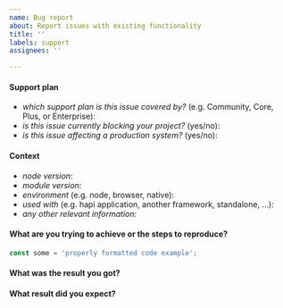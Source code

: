 ```yaml
---
name: Bug report
about: Report issues with existing functionality
title: ''
labels: support
assignees: ''

---
```


<!--
  ⚠️ ⚠️ ⚠️ ⚠️ ⚠️ ⚠️
  You must complete this entire issue template to receive support. You MUST NOT remove, change, or replace the template with your own format. A missing or incomplete report will cause your issue to be closed without comment. Please respect the time and experience that went into this template. It is here for a reason. Thank you!
  ⚠️ ⚠️ ⚠️ ⚠️ ⚠️ ⚠️
-->

#### Support plan

<!--
We are here to help!

You do not need to pay to receive support. Free community based support is, by its nature, limited to available community members able to help. Most community support issues are resolved within 2 weeks.

Before submitting an issue, please review the various support plans available at https://hapi.dev/support/. That page includes useful information about faster and free channels to ask questions, as well as priority support options to meet you needs.
-->

* *which support plan is this issue covered by?* (e.g. Community, Core, Plus, or Enterprise): 
* *is this issue currently blocking your project?* (yes/no):
* *is this issue affecting a production system?* (yes/no):

#### Context

* *node version*: 
* *module version*: 
* *environment* (e.g. node, browser, native): 
* *used with* (e.g. hapi application, another framework, standalone, ...):
* *any other relevant information*:

#### What are you trying to achieve or the steps to reproduce?

<!--
Describe your issue in detail, including full steps to reproduce the issue, any configuration, schemas, code samples, or inputs needed. Make sure to wrap all code examples in backticks so that they display correctly. Before submitting an issue, make sure to click on the Preview tab above to verify everything is formatted correctly.
-->

```js
const some = 'properly formatted code example';
```

#### What was the result you got?

#### What result did you expect?
